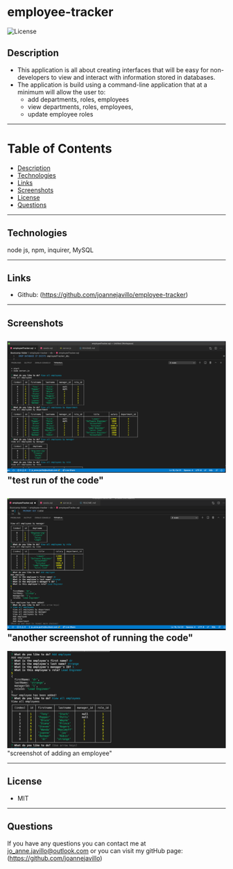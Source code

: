 # employee-tracker

![License](https://img.shields.io/badge/License-MIT-purple)

## Description 
- This application is all about creating interfaces that will be easy for non-developers to view and interact with information stored in databases.
- The application is build using a command-line      application that at a minimum will allow the user to:
    - add departments, roles, employees
    - view departments, roles, employees,
    - update employee roles

 ---
# Table of Contents 

  - [Description](#Description)
  - [Technologies](#Technologies)
  - [Links](#Links)
  - [Screenshots](#Screenshots)
  - [License](#License)
  - [Questions](#questions)
---

## Technologies
node js, npm, inquirer, MySQL

---
## Links
 - Github: (https://github.com/joannejavillo/employee-tracker)
 

---
## Screenshots
![screenshot-of-code](./assets/images/codeone.png) "test run of the code"
---

![screenshot-of-image-one](./assets/images/codetwo.png) "another screenshot of running the code"
---

![screenshot-of-image-one](./assets/images/addemployee.png) "screenshot of adding an employee" 

---
## License
- MIT
---
## Questions
If you have any questions you can contact me at jo_anne.javillo@outlook.com or you can visit my gitHub page: (https://github.com/joannejavillo)